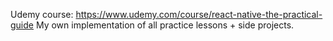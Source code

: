 Udemy course: https://www.udemy.com/course/react-native-the-practical-guide
My own implementation of all practice lessons + side projects.
